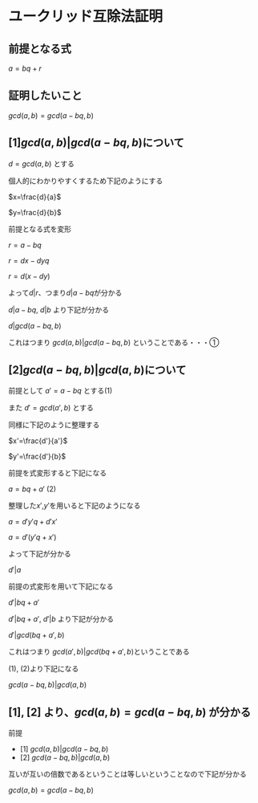 # ユークリッド互除法証明

## 前提となる式

$a=bq+r$

## 証明したいこと

$gcd(a,b)=gcd(a-bq,b)$

## [1]$gcd(a,b)|gcd(a-bq,b)$について

$d=gcd(a,b)$ とする

個人的にわかりやすくするため下記のようにする

$x=\frac{d}{a}$

$y=\frac{d}{b}$

前提となる式を変形

$r=a-bq$

$r=dx-dyq$

$r=d(x-dy)$

よって$d|r$、つまり$d|a-bq$が分かる

$d|a-bq$, $d|b$ より下記が分かる

$d|gcd(a-bq,b)$

これはつまり $gcd(a,b)|gcd(a-bq,b)$ ということである・・・①

## [2]$gcd(a-bq,b)|gcd(a,b)$について

前提として $a'=a-bq$ とする(1)

また $d'=gcd(a',b)$ とする

同様に下記のように整理する

$x'=\frac{d'}{a'}$

$y'=\frac{d'}{b}$

前提を式変形すると下記になる

$a=bq+a'$ (2)

整理した$x'$,$y'$を用いると下記のようになる

$a=d'y'q+d'x'$

$a=d'(y'q+x')$

よって下記が分かる

$d'|a$

前提の式変形を用いて下記になる

$d'|bq+a'$

$d'|bq+a'$, $d'|b$ より下記が分かる

$d'|gcd(bq+a',b)$

これはつまり $gcd(a',b)|gcd(bq+a',b)$ということである

(1), (2)より下記になる

$gcd(a-bq,b)|gcd(a,b)$

## [1], [2] より、$gcd(a,b)=gcd(a-bq,b)$ が分かる

前提

* [1] $gcd(a,b)|gcd(a-bq,b)$
* [2] $gcd(a-bq,b)|gcd(a,b)$

互いが互いの倍数であるということは等しいということなので下記が分かる

$gcd(a,b)=gcd(a-bq,b)$
